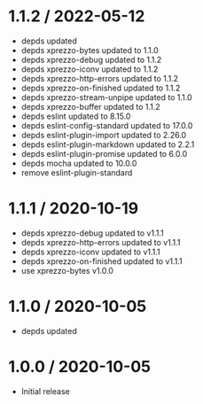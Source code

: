 1.1.2 / 2022-05-12
==================

  * depds updated
  * depds xprezzo-bytes updated to 1.1.0
  * depds xprezzo-debug updated to 1.1.2
  * depds xprezzo-iconv updated to 1.1.2
  * depds xprezzo-http-errors updated to 1.1.2
  * depds xprezzo-on-finished updated to 1.1.2
  * depds xprezzo-stream-unpipe updated to 1.1.0
  * depds xprezzo-buffer updated to 1.1.2
  * depds eslint updated to 8.15.0
  * depds eslint-config-standard updated to 17.0.0
  * depds eslint-plugin-import updated to 2.26.0
  * depds eslint-plugin-markdown updated to 2.2.1
  * depds eslint-plugin-promise updated to 6.0.0
  * depds mocha updated to 10.0.0
  * remove eslint-plugin-standard

1.1.1 / 2020-10-19
==================

  * depds xprezzo-debug updated to v1.1.1
  * depds xprezzo-http-errors updated to v1.1.1
  * depds xprezzo-iconv updated to v1.1.1
  * depds xprezzo-on-finished updated to v1.1.1
  * use xprezzo-bytes v1.0.0

1.1.0 / 2020-10-05
==================

  * depds updated

1.0.0 / 2020-10-05
==================

  * Initial release
